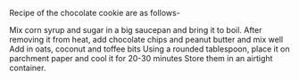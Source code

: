 Recipe of the chocolate cookie are as follows-

Mix corn syrup and sugar in a big saucepan and bring it to boil.
After removing it from heat, add chocolate chips and peanut butter and mix well
Add in oats, coconut and toffee bits
Using a rounded tablespoon, place it on parchment paper and cool it for 20-30 minutes
Store them in an airtight container.